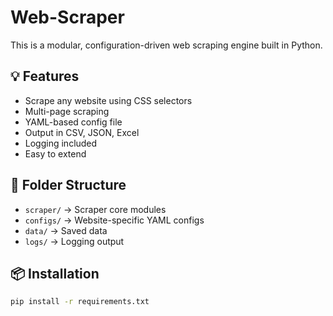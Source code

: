 # Web-Scraper

This is a modular, configuration-driven web scraping engine built in Python.

## 💡 Features
- Scrape any website using CSS selectors
- Multi-page scraping
- YAML-based config file
- Output in CSV, JSON, Excel
- Logging included
- Easy to extend

## 📁 Folder Structure
- `scraper/` → Scraper core modules
- `configs/` → Website-specific YAML configs
- `data/` → Saved data
- `logs/` → Logging output

## 📦 Installation
```bash
pip install -r requirements.txt
